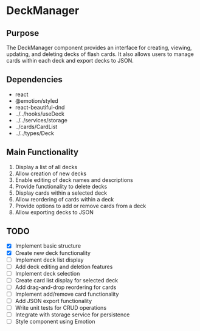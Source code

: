 # DeckManager

## Purpose
The DeckManager component provides an interface for creating, viewing, updating, and deleting decks of flash cards. It also allows users to manage cards within each deck and export decks to JSON.

## Dependencies
- react
- @emotion/styled
- react-beautiful-dnd
- ../../hooks/useDeck
- ../../services/storage
- ../cards/CardList
- ../../types/Deck

## Main Functionality
1. Display a list of all decks
2. Allow creation of new decks
3. Enable editing of deck names and descriptions
4. Provide functionality to delete decks
5. Display cards within a selected deck
6. Allow reordering of cards within a deck
7. Provide options to add or remove cards from a deck
8. Allow exporting decks to JSON

## TODO
- [x] Implement basic structure
- [x] Create new deck functionality
- [ ] Implement deck list display
- [ ] Add deck editing and deletion features
- [ ] Implement deck selection
- [ ] Create card list display for selected deck
- [ ] Add drag-and-drop reordering for cards
- [ ] Implement add/remove card functionality
- [ ] Add JSON export functionality
- [ ] Write unit tests for CRUD operations
- [ ] Integrate with storage service for persistence
- [ ] Style component using Emotion